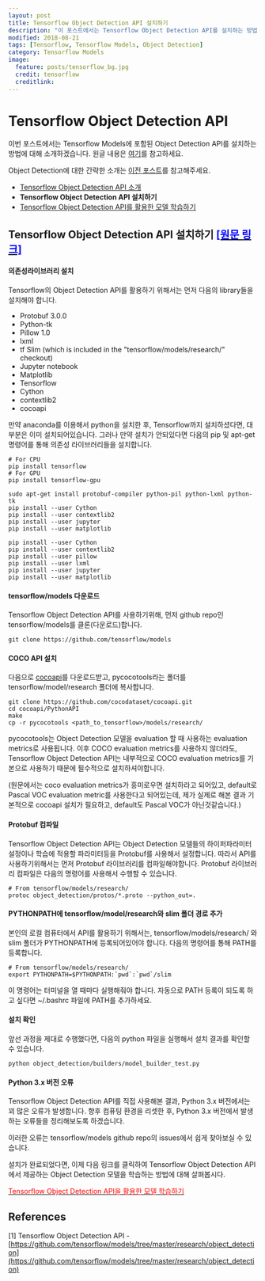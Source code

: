 ```yaml
---
layout: post
title: Tensorflow Object Detection API 설치하기
description: "이 포스트에서는 Tensorflow Object Detection API를 설치하는 방법에 대해 소개하겠습니다."
modified: 2018-08-21
tags: [Tensorflow, Tensorflow Models, Object Detection]
category: Tensorflow Models
image:
  feature: posts/tensorflow_bg.jpg
  credit: tensorflow
  creditlink:
---
```


# Tensorflow Object Detection API
이번 포스트에서는 Tensorflow Models에 포함된 Object Detection API를 설치하는 방법에 대해 소개하겠습니다. 원글 내용은 [여기](https://github.com/tensorflow/models/blob/master/research/object_detection/g3doc/installation.md)를 참고하세요.

Object Detection에 대한 간략한 소개는 [이전 포스트](http://localhost:4000/tensorflow%20models/Tensorflow-Object-Detection-API/)를 참고해주세요.

- [Tensorflow Object Detection API 소개](/tensorflow%20models/Tensorflow-Object-Detection-API/)
- **Tensorflow Object Detection API 설치하기**
- [Tensorflow Object Detection API를 활용한 모델 학습하기](/tensorflow%20models/Tensorflow-Object-Detection-API-Training/)

## Tensorflow Object Detection API 설치하기 [<span style="color:blue">[원문 링크]</span>](https://github.com/tensorflow/models/blob/master/research/object_detection/g3doc/installation.md)
#### 의존성라이브러리 설치
Tensorflow의 Object Detection API를 활용하기 위해서는 먼저 다음의 library들을 설치해야 합니다.

- Protobuf 3.0.0
- Python-tk
- Pillow 1.0
- lxml
- tf Slim (which is included in the "tensorflow/models/research/" checkout)
- Jupyter notebook
- Matplotlib
- Tensorflow
- Cython
- contextlib2
- cocoapi

만약 anaconda를 이용해서 python을 설치한 후, Tensorflow까지 설치하셨다면, 대부분은 이미 설치되어있습니다.
그러나 만약 설치가 안되있다면 다음의 pip 및 apt-get 명령어를 통해 의존성 라이브러리들을 설치합니다.

```shell
# For CPU
pip install tensorflow
# For GPU
pip install tensorflow-gpu

sudo apt-get install protobuf-compiler python-pil python-lxml python-tk
pip install --user Cython
pip install --user contextlib2
pip install --user jupyter
pip install --user matplotlib

pip install --user Cython
pip install --user contextlib2
pip install --user pillow
pip install --user lxml
pip install --user jupyter
pip install --user matplotlib
```

#### tensorflow/models 다운로드
Tensorflow Object Detection API를 사용하기위해, 먼저 github repo인 tensorflow/models를 클론(다운로드)합니다.

```shell
git clone https://github.com/tensorflow/models
```

#### COCO API 설치
다음으로 [cocoapi](https://github.com/cocodataset/cocoapi)를 다운로드받고, pycocotools라는 폴더를 tensorflow/model/research 폴더에 복사합니다.

```shell
git clone https://github.com/cocodataset/cocoapi.git
cd cocoapi/PythonAPI
make
cp -r pycocotools <path_to_tensorflow>/models/research/
```

pycocotools는 Object Detection 모델을 evaluation 할 때 사용하는 evaluation metrics로 사용됩니다. 이후 COCO evaluation metrics를 사용하지 않더라도,
Tensorflow Object Detection API는 내부적으로 COCO evaluation metrics를 기본으로 사용하기 때문에 필수적으로 설치하셔야합니다.

(원문에서는 coco evaluation metrics가 흥미로우면 설치하라고 되어있고, default로 Pascal VOC evaluation metric를 사용한다고 되어있는데, 제가 실제로 해본 결과 기본적으로 cocoapi 설치가 필요하고, default도 Pascal VOC가 아닌것같습니다.)

#### Protobuf 컴파일
Tensorflow Object Detection API는 Object Detection 모델들의 하이퍼파라미터 설정이나 학습에 적용할 파라미터등을 Protobuf를 사용해서 설정합니다. 따라서 API를 사용하기위해서는 먼저 Protobuf 라이브러리를 컴파일해야합니다.
Protobuf 라이브러리 컴파일은 다음의 명령어를 사용해서 수행할 수 있습니다.

```shell
# From tensorflow/models/research/
protoc object_detection/protos/*.proto --python_out=.
```

#### PYTHONPATH에 tensorflow/model/research와 slim 폴더 경로 추가
본인의 로컬 컴퓨터에서 API를 활용하기 위해서는, tensorflow/models/research/ 와 slim 폴더가 PYTHONPATH에 등록되어있어야 합니다.
다음의 명령어를 통해 PATH를 등록합니다.

```shell
# From tensorflow/models/research/
export PYTHONPATH=$PYTHONPATH:`pwd`:`pwd`/slim
```

이 명령어는 터미널을 열 때마다 실행해줘야 합니다. 자동으로 PATH 등록이 되도록 하고 싶다면 ~/.bashrc 파일에 PATH를 추가하세요.

#### 설치 확인
앞선 과정을 제대로 수행했다면, 다음의 python 파일을 실행해서 설치 결과를 확인할 수 있습니다.

```shell
python object_detection/builders/model_builder_test.py
```

#### Python 3.x 버전 오류
Tensorflow Object Detection API를 직접 사용해본 결과,
Python 3.x 버전에서는 꾀 많은 오류가 발생합니다. 향후 컴퓨팅 환경을 리셋한 후, Python 3.x 버전에서 발생하는 오류들을 정리해보도록 하겠습니다.

이러한 오류는 tensorflow/models github repo의 issues에서 쉽게 찾아보실 수 있습니다.

설치가 완료되었다면, 이제 다음 링크를 클릭하여 Tensorflow Object Detection API에서 제공하는 Object Detection 모델을 학습하는 방법에 대해 살펴봅시다.

[<span style="color:red">Tensorflow Object Detection API을 활용한 모델 학습하기</span>](/tensorflow%20models/Tensorflow-Object-Detection-API-Training/)

## References
[1] Tensorflow Object Detection API - [https://github.com/tensorflow/models/tree/master/research/object_detection](https://github.com/tensorflow/models/tree/master/research/object_detection) <br />